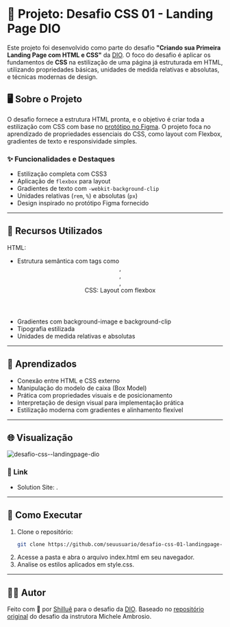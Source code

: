 # 🎯 Projeto: Desafio CSS 01 - Landing Page DIO

Este projeto foi desenvolvido como parte do desafio **"Criando sua Primeira Landing Page com HTML e CSS"** da [DIO](https://www.dio.me/). O foco do desafio é aplicar os fundamentos de **CSS** na estilização de uma página já estruturada em HTML, utilizando propriedades básicas, unidades de medida relativas e absolutas, e técnicas modernas de design.

## 🖥️ Sobre o Projeto

O desafio fornece a estrutura HTML pronta, e o objetivo é criar toda a estilização com CSS com base no [protótipo no Figma](https://www.figma.com/file/3PiokoJj9IhGDnNiWAJbz7/DIO---Desafio-01?node-id=2%3A6). O projeto foca no aprendizado de propriedades essenciais do CSS, como layout com Flexbox, gradientes de texto e responsividade simples.

### ✨ Funcionalidades e Destaques

- Estilização completa com CSS3
- Aplicação de `flexbox` para layout
- Gradientes de texto com `-webkit-background-clip`
- Unidades relativas (`rem`, `%`) e absolutas (`px`)
- Design inspirado no protótipo Figma fornecido

---

## 📌 Recursos Utilizados
HTML:
- Estrutura semântica com tags como <header>, <main>, <section>, <footer>
CSS:
Layout com flexbox
- Gradientes com background-image e background-clip
- Tipografia estilizada
- Unidades de medida relativas e absolutas

---

## 🧠 Aprendizados

- Conexão entre HTML e CSS externo
- Manipulação do modelo de caixa (Box Model)
- Prática com propriedades visuais e de posicionamento
- Interpretação de design visual para implementação prática
- Estilização moderna com gradientes e alinhamento flexível

---

## 🌐 Visualização

![desafio-css--landingpage-dio](https://github.com/user-attachments/assets/ab749a93-cf13-44db-8c3a-94ab02ada61c)

### 🔗 Link
- Solution Site: []().

---

## 🚀 Como Executar

1. Clone o repositório:
   ```bash
   git clone https://github.com/seuusuario/desafio-css-01-landingpage-dio.git

2. Acesse a pasta e abra o arquivo index.html em seu navegador.
3. Analise os estilos aplicados em style.css.

---

## 👨‍💻 Autor

Feito com 💖 por [Shilluê](https://www.linkedin.com/in/shillu%C3%AA/) para o desafio da [DIO](https://www.dio.me/).
Baseado no [repositório original](https://github.com/digitalinnovationone/trilha-css-desafio-01) do desafio da instrutora Michele Ambrosio.
